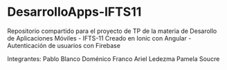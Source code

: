 # DesarrolloApps-IFTS11
Repositorio compartido para el proyecto de TP de la materia de Desarollo de Aplicaciones Móviles - IFTS-11
Creado en Ionic con Angular - 
Autenticación de usuarios con Firebase 

Integrantes:
Pablo Blanco
Doménico Franco
Ariel Ledezma
Pamela Soucre
